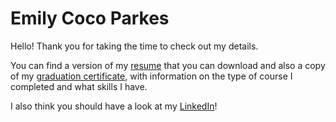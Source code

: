 # Emily Coco Parkes

Hello! 
Thank you for taking the time to check out my details.

You can find a version of my [resume](https://github.com/emilyparkes/EmilyParkes-Resume/blob/master/Resume_EmilyParkes.pdf) that you can download and also a copy of my [graduation certificate](https://github.com/emilyparkes/EmilyParkes-Resume/blob/master/Graduation%20certificate%20for%20Emily%20Parkes.pdf), with information on the type of course I completed and what skills I have.

I also think you should have a look at my [LinkedIn](https://www.linkedin.com/in/emilyparkes/)!
